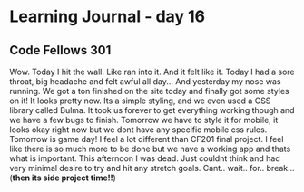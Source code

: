 # Learning Journal - day 16
## Code Fellows 301

Wow. Today I hit the wall. Like ran into it. And it felt like it. Today I had a sore throat, big headache and felt awful all day... And yesterday my nose was running. We got a ton finished on the site today and finally got some styles on it! It looks pretty now. Its a simple styling, and we even used a CSS library called Bulma. It took us forever to get everything working though and we have a few bugs to finish. Tomorrow we have to style it for mobile, it looks okay right now but we dont have any specific mobile css rules. Tomorrow is game day! I feel a lot different than CF201 final project. I feel like there is so much more to be done but we have a working app and thats what is important. This afternoon I was dead. Just couldnt think and had very minimal desire to try and hit any stretch goals. Cant.. wait.. for.. break... (**then its side project time!!**)
